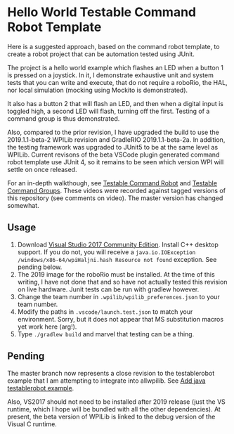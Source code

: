 # Hello World Testable Command Robot Template
Here is a suggested approach, based on the command robot template, to create a robot project that can be automation tested using JUnit.

The project is a hello world example which flashes an LED when a button 1 is pressed on a joystick.
In it, I demonstrate exhaustive unit and system tests that you can write and execute, that do
not require a roboRio, the HAL, nor local simulation (mocking using Mockito is demonstrated).

It also has a button 2 that will flash an LED, and then when a digital input is toggled high, a
second LED will flash, turning off the first. Testing of a command group is thus demonstrated.

Also, compared to the prior revision, I have upgraded the build to use the 2019.1.1-beta-2 WPILib revision and GradleRIO 2019.1.1-beta-2a.
In addition, the testing framework was upgraded to JUnit5 to be at the same level as WPILib. Current revisons of the beta VSCode plugin generated command robot template
use JUnit 4, so it remains to be seen which version WPI will settle on once released.

For an in-depth walkthough, see [Testable Command Robot](https://www.youtube.com/watch?v=rbSPkhAgLk0) and [Testable Command Groups](https://www.youtube.com/watch?v=DusNuZwCGAM). These videos were recorded against tagged versions of this repository (see comments on video). The master version has changed somewhat.

## Usage
1. Download [Visual Studio 2017 Community Edition](https://visualstudio.microsoft.com/downloads/). Install C++ desktop support. If you do not, you will
receive a ```java.io.IOException /windows/x86-64/wpiHaljni.hash Resource not found``` exception. See pending below.
2. The 2019 image for the roboRio must be installed. At the time of this writing, I have not done that and so have not actually tested this revision
on live hardware. Junit tests can be run with gradlew however.
3. Change the team number in ```.wpilib/wpilib_preferences.json``` to your team number.
4. Modify the paths in ```.vscode/launch.test.json``` to match your environment. Sorry, but it does not appear that
MS substitution macros yet work here (arg!).
5. Type ```./gradlew build``` and marvel that testing can be a thing.

## Pending
The master branch now represents a close revision to the testablerobot example that I am attempting to integrate into allwpilib. See [Add java testablerobot example](https://github.com/wpilibsuite/allwpilib/pull/1461).

Also, VS2017 should not need to be installed after 2019 release (just the VS runtime, which I hope will be bundled with all the other dependencies). At present, the beta version of WPILib is linked to the debug version of the Visual C runtime.
